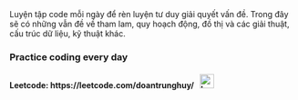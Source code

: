 <div>
    Luyện tập code mỗi ngày để rèn luyện tư duy giải quyết vấn đề.
    Trong đây sẽ có những vẫn đề về tham lam, quy hoạch động, đồ thị và các giải thuật, cấu trúc dữ liệu, kỹ thuật khác.
</div>
<div>
    <h3> 
        Practice coding every day
    </h3>
    <h4> 
        Leetcode: https://leetcode.com/doantrunghuy/ &nbsp; 
        <img src = "https://assets.leetcode.com/static_assets/others/Knight.gif" alt="badge knight" width="25" height="25"> 
    </h4>
</div>
